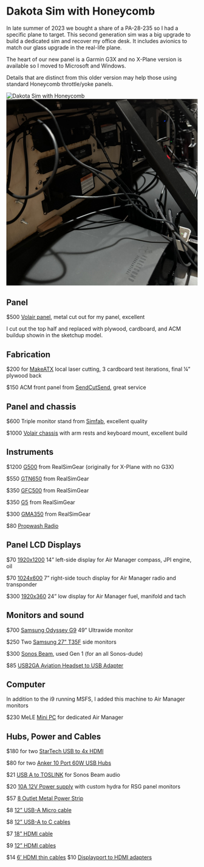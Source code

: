 # Dakota Sim with Honeycomb

In late summer of 2023 we bought a share of a PA-28-235 so I had a specific plane to target.  This second generation sim was a big upgrade to build a dedicated sim and recover my office desk.  It includes avionics to match our glass upgrade in the real-life plane. 

The heart of our new panel is a Garmin G3X and no X-Plane version is available so I moved to Microsoft and Windows. 

Details that are distinct from this older version may help those using standard Honeycomb throttle/yoke panels.

![Dakota Sim with Honeycomb](images/sim-2.jpg)
![Dakota Sim with Honeycomb](images/sim-2-back-right.jpg)

## Panel
$500 [Volair panel](https://volairsim.com/product/volair-sim-avionics-panel-g1000/), metal cut out for my panel, excellent 

I cut out the top half and replaced with plywood, cardboard, and ACM buildup showin in the sketchup model.

## Fabrication
$200 for [MakeATX](https://www.makeatx.com/custom-cutting) local laser cutting, 3 cardboard test iterations, final ¼” plywood back

$150 ACM front panel from [SendCutSend](https://sendcutsend.com/materials/acm/), great service 

## Panel and chassis
$600 Triple monitor stand from [Simfab](https://simfab.com/product/triple-monitor-mount-stand/), excellent quality

$1000 [Volair chassis](https://volairsim.com/product/volair-sim-flight-racing-sim-cockpit/) with arm rests and keyboard mount, excellent build

## Instruments
$1200 [G500](https://realsimgear.com/products/realsimgear-g500-avionics-panel	) from RealSimGear (originally for X-Plane with no G3X)

$550 [GTN650](https://realsimgear.com/products/realsimgear-gtn650-bezel-for-x-plane-p3d-and-fsx-steam) from RealSimGear

$350 [GFC500](https://realsimgear.com/products/realsimgear-gfc500-autopilot-for-x-plane-p3d-fsx) from RealSimGear

$350 [G5](https://realsimgear.com/products/realsimgear-g5-pfd-hsi-for-x-plane) from RealSimGear

$300 [GMA350](https://realsimgear.com/products/realsimgear-gma350-audio-panel-for-x-plane-p3d-fsx) from RealSimGear

$80 [Propwash Radio](https://www.propwashsim.com/)

## Panel LCD Displays
$70 [1920x1200](https://www.amazon.com/gp/product/B0DKFHZ8C8/) 14” left-side display for Air Manager compass, JPI engine, oil

$70 [1024x600](https://www.amazon.com/gp/product/B07VNX4ZWY/?th=1) 7” right-side touch display for Air Manager radio and transponder

$300 [1920x360](https://www.amazon.com/gp/product/B0CFY564ZQ) 24” low display for Air Manager fuel, manifold and tach

## Monitors and sound
$700 [Samsung Odyssey G9](https://www.amazon.com/gp/product/B0CP6HW894/) 49” Ultrawide monitor

$250 Two [Samsung 27” T35F](https://www.amazon.com/gp/product/B08FF3JQ28/) side monitors

$300 [Sonos Beam](https://www.sonos.com/en-us/shop/beam-b-stock-shadow), used Gen 1 (for an all Sonos-dude)

$85 [USB2GA Aviation Headset to USB Adapter](https://www.amazon.com/gp/product/B0CW3GLDM1/)

## Computer
In addition to the i9 running MSFS, I added this machine to Air Manager monitors

$230 MeLE [Mini PC](https://www.amazon.com/gp/product/B0CP3YL6J7/) for dedicated Air Manager

## Hubs, Power and Cables
$180 for two [StarTech USB to 4x HDMI](https://www.amazon.com/gp/product/B09BJWGPXR/)

$80 for two [Anker 10 Port 60W USB Hubs](https://www.amazon.com/gp/product/B00VDVCQ84/)

$21 [USB A to TOSLINK](https://www.amazon.com/gp/product/B0B2DBGKL3/r) for Sonos Beam audio

$20 [10A 12V Power supply](https://www.amazon.com/gp/product/B07MXXXBV8/) with custom hydra for RSG panel monitors

$57 [8 Outlet Metal Power Strip](https://www.amazon.com/gp/product/B0CJ55M1TH/)

$8 [12” USB-A Micro cable](https://www.amazon.com/gp/product/B095JZSHXQ/r)

$8 [12” USB-A to C cables](https://www.amazon.com/gp/product/B0BDFHBXQC/r)

$7 [18” HDMI cable](https://www.amazon.com/gp/product/B07ZC5Y3K2/r)

$9 [12” HDMI cables](https://www.amazon.com/gp/product/B0B5KN6853/)

$14 [6’ HDMI thin cables](https://www.amazon.com/gp/product/B00T58JLPI/r)
$10 [Displayport to HDMI adapters](https://www.amazon.com/gp/product/B09MTKHFKR/)
